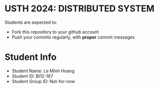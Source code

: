 USTH 2024: DISTRIBUTED SYSTEM
=====================================================

Students are expected to:
* Fork this repository to your github account
* Push your commits regularly, with **proper** commit messages


Student Info
=========================

* Student Name: Le Minh Hoang
* Student ID: BI12-167
* Student Group ID: Not-for-now
